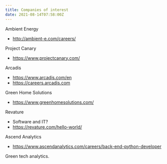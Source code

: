 ```yaml
---
title: Companies of interest
date: 2021-08-14T07:58:00Z
---
```


Ambient Energy

* http://ambient-e.com/careers/

Project Canary

* https://www.projectcanary.com/

Arcadis

* https://www.arcadis.com/en
* https://careers.arcadis.com

Green Home Solutions

* https://www.greenhomesolutions.com/

Revature

* Software and IT?
* https://revature.com/hello-world/

Ascend Analytics

* https://www.ascendanalytics.com/careers/back-end-python-developer

Green tech analytics. 
